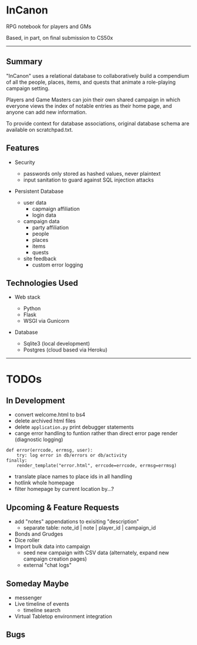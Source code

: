 # InCanon
RPG notebook for players and GMs

Based, in part, on final submission to CS50x

---

## Summary
"InCanon" uses a relational database to collaboratively build a compendium of all the people, places, items, and quests that animate a role-playing campaign setting.

Players and Game Masters can join their own shared campaign in which everyone views the index of notable entries as their home page, and anyone can add new information.

To provide context for database associations, original database schema are available on scratchpad.txt.

## Features
- Security
    - passwords only stored as hashed values, never plaintext
    - input sanitation to guard against SQL injection attacks

- Persistent Database
    - user data
        - capmaign affiliation
        - login data
    - campaign data
        - party affiliation
        - people
        - places
        - items
        - quests
    - site feedback
        - custom error logging

## Technologies Used
- Web stack
    - Python
    - Flask
    - WSGI via Gunicorn

- Database
    - Sqlite3 (local development)
    - Postgres (cloud based via Heroku)

---

# TODOs

## In Development
- convert welcome.html to bs4
- delete archived html files
- delete `application.py` print debugger statements
- cange error handling to funtion rather than direct error page render (diagnostic logging)
```
def error(errcode, errmsg, user):
    try: log error in db/errors or db/activity
finally:
    render_template("error.html", errcode=errcode, errmsg=errmsg)
```
- translate place names to place ids in all handling
- hotlink whole homepage
- filter homepage by current location by...?

## Upcoming & Feature Requests
- add "notes" appendations to exisiting "description"
    - separate table: note_id | note | player_id | campaign_id
- Bonds and Grudges
- Dice roller
- Import bulk data into campaign
    - seed new campaign with CSV data (alternately, expand new campaign creation pages)
    - external "chat logs"

## Someday Maybe
- messenger
- Live timeline of events
    - timeline search
- Virtual Tabletop environment integration

## Bugs